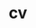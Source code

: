 ---
layout: cv
permalink: ./assets/pdf/Matteo_Nulli_Resume_Academia.pdf
title: cv
nav: true
nav_order: 5
cv_pdf: Matteo_Nulli_Resume_Academia.pdf
description: This is a description of the page. You can modify it in '_pages/cv.md'. You can also change or remove the top pdf download button.
toc:
  sidebar: left
---